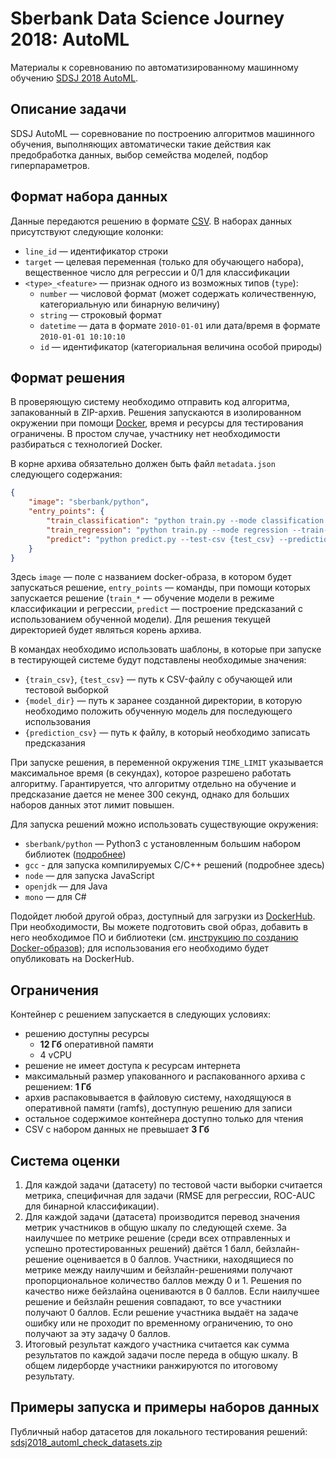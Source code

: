 Sberbank Data Science Journey 2018: AutoML
==========================================

Материалы к соревнованию по автоматизированному машинному обучению [SDSJ 2018 AutoML](http://sdsj.sberbank.ai/).

## Описание задачи

SDSJ AutoML — соревнование по построению алгоритмов машинного обучения, выполняющих автоматически такие действия как предобработка данных, выбор семейства моделей, подбор гиперпараметров. 

## Формат набора данных

Данные передаются решению в формате [CSV](https://en.wikipedia.org/wiki/Comma-separated_values). В наборах данных присутствуют следующие колонки:

- `line_id` — идентификатор строки
- `target` — целевая переменная (только для обучающего набора), вещественное число для регрессии и 0/1 для классификации
- `<type>_<feature>` — признак одного из возможных типов (`type`):
    - `number` — числовой формат (может содержать количественную, категориальную или бинарную величину)
    - `string` — строковый формат
    - `datetime` — дата в формате `2010-01-01` или дата/время в формате `2010-01-01 10:10:10`
    - `id` — идентификатор (категориальная величина особой природы)


## Формат решения

В проверяющую систему необходимо отправить код алгоритма, запакованный в ZIP-архив. Решения запускаются в изолированном окружении при помощи [Docker](https://www.docker.com/what-docker), время и ресурсы для тестирования ограничены. В простом случае, участнику нет необходимости разбираться с технологией Docker.

В корне архива обязательно должен быть файл `metadata.json` следующего содержания:

```json
{
    "image": "sberbank/python",
    "entry_points": {
        "train_classification": "python train.py --mode classification --train-csv {train_csv} --model-dir {model_dir}",
        "train_regression": "python train.py --mode regression --train-csv {train_csv} --model-dir {model_dir}",
        "predict": "python predict.py --test-csv {test_csv} --prediction-csv {prediction_csv} --model-dir {model_dir}"
    }
}
```

Здесь `image` — поле с названием docker-образа, в котором будет запускаться решение, `entry_points` — команды, при помощи которых запускается решение (`train_*` — обучение модели в режиме классификации и регрессии, `predict` — построение предсказаний с использованием обученной модели). Для решения текущей директорией будет являться корень архива. 

В командах необходимо использовать шаблоны, в которые при запуске в тестирующей системе будут подставлены необходимые значения: 
- `{train_csv}`, `{test_csv}` — путь к CSV-файлу с обучающей или тестовой выборкой
- `{model_dir}` — путь к заранее созданной директории, в которую необходимо положить обученную модель для последующего использования
- `{prediction_csv}` — путь к файлу, в который необходимо записать предсказания

При запуске решения, в переменной окружения `TIME_LIMIT` указывается максимальное время (в секундах), которое разрешено работать алгоритму. 
Гарантируется, что алгоритму отдельно на обучение и предсказание дается не менее 300 секунд, однако для больших наборов данных этот лимит повышен. 

Для запуска решений можно использовать существующие окружения:

- `sberbank/python` — Python3 с установленным большим набором библиотек ([подробнее](images/sberbank-python))
- `gcc` - для запуска компилируемых C/C++ решений (подробнее здесь)
- `node` — для запуска JavaScript
- `openjdk` — для Java
- `mono` — для C#

Подойдет любой другой образ, доступный для загрузки из [DockerHub](http://dockerhub.com). При необходимости, Вы можете подготовить свой образ, добавить в него необходимое ПО и библиотеки (см. [инструкцию по созданию Docker-образов](https://docs.docker.com/engine/reference/builder/)); для использования его необходимо будет опубликовать на DockerHub.

## Ограничения

Контейнер с решением запускается в следующих условиях:

- решению доступны ресурсы
  - **12 Гб** оперативной памяти
  - 4 vCPU
- решение не имеет доступа к ресурсам интернета
- максимальный размер упакованного и распакованного архива с решением: **1 Гб**
- архив распаковывается в файловую систему, находящуюся в оперативной памяти (ramfs), доступную решению для записи
- остальное содержимое контейнера доступно только для чтения
- CSV с набором данных не превышает **3 Гб**


## Система оценки

1. Для каждой задачи (датасету) по тестовой части выборки считается метрика, специфичная для задачи (RMSE для регрессии, ROC-AUC для бинарной классификации).
2. Для каждой задачи (датасета) производится перевод значения метрик участников в общую шкалу по следующей схеме. За наилучшее по метрике решение (среди всех отправленных и успешно протестированных решений) даётся 1 балл, бейзлайн-решение оценивается в 0 баллов. Участники, находящиеся по метрике между наилучшим и бейзлайн-решениями получают пропорциональное количество баллов между 0 и 1. Решения по качество ниже бейзлайна оцениваются в 0 баллов. Если наилучшее решение и бейзлайн решения совпадают, то все участники получают 0 баллов. Если решение участника выдаёт на задаче ошибку или не проходит по временному ограничению, то оно получают за эту задачу 0 баллов.
3. Итоговый результат каждого участника считается как сумма результатов по каждой задачи после переда в общую шкалу. В общем лидерборде участники ранжируются по итоговому результату.


## Примеры запуска и примеры наборов данных

Публичный набор датасетов для локального тестирования решений: [sdsj2018_automl_check_datasets.zip](https://s3.eu-central-1.amazonaws.com/sdsj2018-automl/public/sdsj2018_automl_check_datasets.zip)

